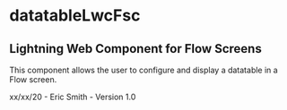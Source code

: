 # datatableLwcFsc

## Lightning Web Component for Flow Screens    

This component allows the user to configure and display a datatable in a Flow screen.

xx/xx/20 -    Eric Smith -    Version 1.0
